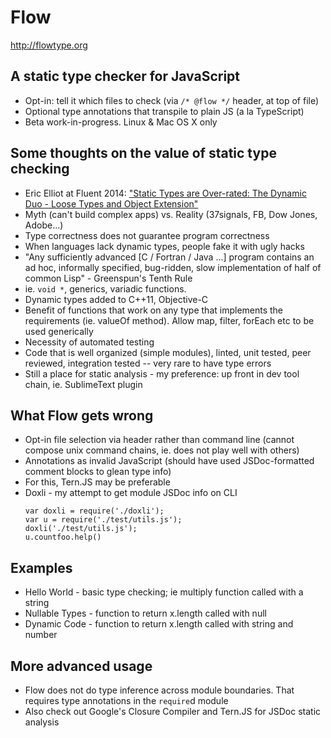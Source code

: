 Flow
====

http://flowtype.org

## A static type checker for JavaScript

  * Opt-in: tell it which files to check (via `/* @flow */` header, at top of file)
  * Optional type annotations that transpile to plain JS (a la TypeScript)
  * Beta work-in-progress. Linux & Mac OS X only

## Some thoughts on the value of static type checking
  * Eric Elliot at Fluent 2014: ["Static Types are Over-rated: The Dynamic Duo - Loose Types and Object Extension"](https://www.youtube.com/watch?v=_kXiH1Yiemw)
  * Myth (can't build complex apps) vs. Reality (37signals, FB, Dow Jones, Adobe...)
  * Type correctness does not guarantee program correctness
  * When languages lack dynamic types, people fake it with ugly hacks
  * "Any sufficiently advanced [C / Fortran / Java ...] program contains an ad hoc, informally specified, bug-ridden, slow implementation of half of common Lisp" - Greenspun's Tenth Rule
  * ie. `void *`, generics, variadic functions. 
  * Dynamic types added to C++11, Objective-C
  * Benefit of functions that work on any type that implements the requirements (ie. valueOf method). Allow map, filter, forEach etc to be used generically
  * Necessity of automated testing
  * Code that is well organized (simple modules), linted, unit tested, peer reviewed, integration tested -- very rare to have type errors
  * Still a place for static analysis - my preference: up front in dev tool chain, ie. SublimeText plugin

## What Flow gets wrong
  * Opt-in file selection via header rather than command line (cannot compose unix command chains, ie. does not play well with others)
  * Annotations as invalid JavaScript (should have used JSDoc-formatted comment blocks to glean type info)
  * For this, Tern.JS may be preferable
  * Doxli - my attempt to get module JSDoc info on CLI
    ```
    var doxli = require('./doxli');
    var u = require('./test/utils.js');
    doxli('./test/utils.js');
    u.countfoo.help()
    ```
 
## Examples
  * Hello World - basic type checking; ie multiply function called with a string
  * Nullable Types - function to return x.length called with null
  * Dynamic Code - function to return x.length called with string and number

## More advanced usage
  * Flow does not do type inference across module boundaries. That requires type annotations in the `require`d module
  * Also check out Google's Closure Compiler and Tern.JS for JSDoc static analysis
